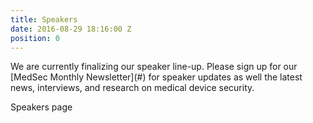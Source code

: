```yaml
---
title: Speakers
date: 2016-08-29 18:16:00 Z
position: 0
---
```


<div class="alert alert-warning" role="alert">We are currently finalizing our speaker line-up. Please sign up for our [MedSec Monthly Newsletter](#) for speaker updates as well the latest news, interviews, and research on medical device security.</div>

Speakers page